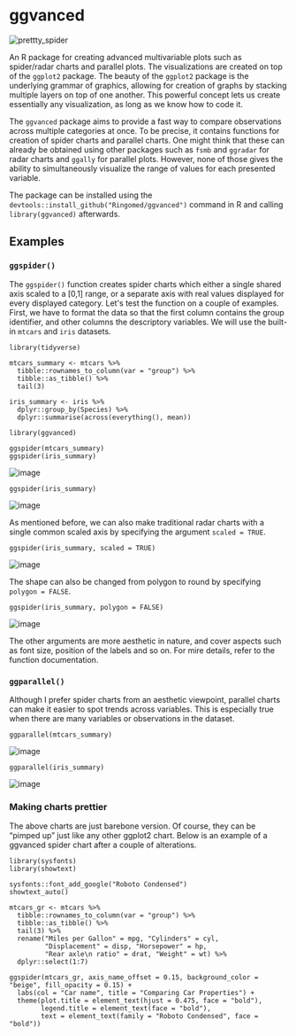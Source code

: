 # ggvanced

![prettty_spider](https://github.com/Ringomed/ggvanced/assets/60142390/e4f65828-dc98-4abc-8383-925e17614fd8)


An R package for creating advanced multivariable plots such as spider/radar charts and parallel plots. The visualizations are created on top of the `ggplot2` package. The beauty of the `ggplot2` package is the underlying grammar of graphics, allowing for creation of graphs by stacking multiple layers on top of one another. This powerful concept lets us create essentially any visualization, as long as we know how to code it.

The `ggvanced` package aims to provide a fast way to compare observations across multiple categories at once. To be precise, it contains functions for creation of spider charts and parallel charts. One might think that these can already be obtained using other packages such as `fsmb` and `ggradar` for radar charts and `ggally` for parallel plots. However, none of those gives the ability to simultaneously visualize the range of values for each presented variable.

The package can be installed using the `devtools::install_github("Ringomed/ggvanced")` command in R and calling `library(ggvanced)` afterwards.

## Examples

### `ggspider()` 

The `ggspider()` function creates spider charts which either a single shared axis scaled to a [0,1] range, or a separate axis with real values displayed for every displayed category. Let's test the function on a couple of examples. First, we have to format the data so that the first column contains the group identifier, and other columns the descriptory variables. We will use the built-in `mtcars` and `iris` datasets.

```{r}
library(tidyverse)

mtcars_summary <- mtcars %>% 
  tibble::rownames_to_column(var = "group") %>%  
  tibble::as_tibble() %>% 
  tail(3)

iris_summary <- iris %>% 
  dplyr::group_by(Species) %>% 
  dplyr::summarise(across(everything(), mean))
```

```{r}
library(ggvanced)

ggspider(mtcars_summary)
ggspider(iris_summary)
```

![image](https://github.com/Ringomed/ggvanced/assets/60142390/ed0938de-4f31-4870-8a5d-b6da26f5e0fe)

```{r}
ggspider(iris_summary)
```

![image](https://github.com/Ringomed/ggvanced/assets/60142390/c9b64e16-32e9-4086-8b03-520c215196a0)


As mentioned before, we can also make traditional radar charts with a single common scaled axis by specifying the argument `scaled = TRUE`.

```{r}
ggspider(iris_summary, scaled = TRUE)
```
![image](https://github.com/Ringomed/ggvanced/assets/60142390/ee90eaa7-964d-46f4-970f-3cd583926ceb)

The shape can also be changed from polygon to round by specifying `polygon = FALSE`.

```{r}
ggspider(iris_summary, polygon = FALSE)
```
![image](https://github.com/Ringomed/ggvanced/assets/60142390/96069519-c062-4e8a-876a-98e082927a15)


The other arguments are more aesthetic in nature, and cover aspects such as font size, position of the labels and so on. For mire details, refer to the function documentation.

### `ggparallel()`

Although I prefer spider charts from an aesthetic viewpoint, parallel charts can make it easier to spot trends across variables. This is especially true when there are many variables or observations in the dataset.

```{r}
ggparallel(mtcars_summary)
```
![image](https://github.com/Ringomed/ggvanced/assets/60142390/7961a8bb-6344-41d6-9d63-610d05eef0b6)


```{r}
ggparallel(iris_summary)
```
![image](https://github.com/Ringomed/ggvanced/assets/60142390/86439275-edb4-4070-bbb5-e5450ec2d690)

### Making charts prettier

The above charts are just barebone version. Of course, they can be “pimped up” just like any other ggplot2 chart. Below is an example of a ggvanced spider chart after a couple of alterations.

```{r}
library(sysfonts)
library(showtext)

sysfonts::font_add_google("Roboto Condensed")
showtext_auto()

mtcars_gr <- mtcars %>%
  tibble::rownames_to_column(var = "group") %>%
  tibble::as_tibble() %>%
  tail(3) %>%
  rename("Miles per Gallon" = mpg, "Cylinders" = cyl,
         "Displacement" = disp, "Horsepower" = hp,
         "Rear axle\n ratio" = drat, "Weight" = wt) %>%
  dplyr::select(1:7)

ggspider(mtcars_gr, axis_name_offset = 0.15, background_color = "beige", fill_opacity = 0.15) +
  labs(col = "Car name", title = "Comparing Car Properties") +
  theme(plot.title = element_text(hjust = 0.475, face = "bold"),
        legend.title = element_text(face = "bold"),
        text = element_text(family = "Roboto Condensed", face = "bold"))
```

